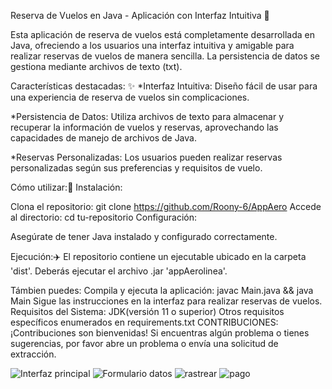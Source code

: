 
Reserva de Vuelos en Java - Aplicación con Interfaz Intuitiva 🛫

Esta aplicación de reserva de vuelos está completamente desarrollada en Java, ofreciendo a los usuarios una interfaz intuitiva y amigable para realizar reservas de vuelos de manera sencilla. La persistencia de datos se gestiona mediante archivos de texto (txt).

Características destacadas: ✨
*Interfaz Intuitiva: Diseño fácil de usar para una experiencia de reserva de vuelos sin complicaciones.

*Persistencia de Datos: Utiliza archivos de texto para almacenar y recuperar la información de vuelos y reservas, aprovechando las capacidades de manejo de archivos de Java.

*Reservas Personalizadas: Los usuarios pueden realizar reservas personalizadas según sus preferencias y requisitos de vuelo.

Cómo utilizar:🚀
Instalación:

Clona el repositorio: git clone https://github.com/Roony-6/AppAero
Accede al directorio: cd tu-repositorio
Configuración:

Asegúrate de tener Java instalado y configurado correctamente.

Ejecución:✈️
El repositorio contiene un ejecutable ubicado en la carpeta 'dist'. Deberás ejecutar el archivo .jar 'appAerolinea'.

Támbien puedes:
Compila y ejecuta la aplicación: javac Main.java && java Main
Sigue las instrucciones en la interfaz para realizar reservas de vuelos.
Requisitos del Sistema:
JDK(versión 11 o superior)
Otros requisitos específicos enumerados en requirements.txt
CONTRIBUCIONES:
¡Contribuciones son bienvenidas! Si encuentras algún problema o tienes sugerencias, por favor abre un problema o envía una solicitud de extracción.


![Interfaz principal](https://github.com/Roony-6/AppAero/assets/145934166/967fc8e0-ddae-495e-8f77-64eb5689142f)
![Formulario datos](https://github.com/Roony-6/AppAero/assets/145934166/886522ca-9f2f-4283-a615-ade1267ec69b)
![rastrear](https://github.com/Roony-6/AppAero/assets/145934166/ac58902f-7630-47e3-b436-ffcc13d98cbe)
![pago](https://github.com/Roony-6/AppAero/assets/145934166/f17537b5-1680-48c4-8d7b-3860b18285ef)
